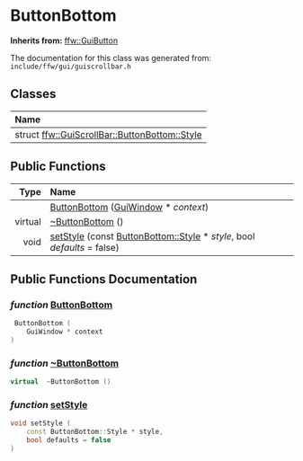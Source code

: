 ButtonBottom
===================================


**Inherits from:** [ffw::GuiButton](ffw_GuiButton.html)

The documentation for this class was generated from: `include/ffw/gui/guiscrollbar.h`



## Classes

| Name |
|:-----|
| struct [ffw::GuiScrollBar::ButtonBottom::Style](ffw_GuiScrollBar_ButtonBottom_Style.html) |


## Public Functions

| Type | Name |
| -------: | :------- |
|   | [ButtonBottom](#1f137600) ([GuiWindow](ffw_GuiWindow.html) * _context_)  |
|  virtual  | [~ButtonBottom](#259549de) ()  |
|  void | [setStyle](#641e0943) (const [ButtonBottom::Style](ffw_GuiScrollBar_ButtonBottom_Style.html) * _style_, bool _defaults_ = false)  |


## Public Functions Documentation

### _function_ <a id="1f137600" href="#1f137600">ButtonBottom</a>

```cpp
 ButtonBottom (
    GuiWindow * context
) 
```



### _function_ <a id="259549de" href="#259549de">~ButtonBottom</a>

```cpp
virtual  ~ButtonBottom () 
```



### _function_ <a id="641e0943" href="#641e0943">setStyle</a>

```cpp
void setStyle (
    const ButtonBottom::Style * style,
    bool defaults = false
) 
```






